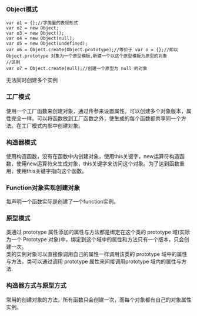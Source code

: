 ### Object模式
```
var o1 = {};//字面量的表现形式
var o2 = new Object;
var o3 = new Object();
var o4 = new Object(null);
var o5 = new Object(undefined);
var o6 = Object.create(Object.prototype);//等价于 var o = {};//即以 Object.prototype 对象为一个原型模板,新建一个以这个原型模板为原型的对象
//区别
var o7 = Object.create(null);//创建一个原型为 null 的对象
```
无法同时创建多个实例

### 工厂模式
使用一个工厂函数来创建对象，通过传参来设置属性。可以创建多个对象版本，属性完全一样。可以将函数放到工厂函数之外，使生成的每个函数都共享同一个方法。在工厂模式内部中创建对象。    

### 构造器模式
使用构造函数，没有在函数中内创建对象，使用this关键字，new运算符构造函数，使用new运算符来生成对象，this关键字来访问这个对象。为了达到函数重用，使用this关键字指向这个函数。  

### Function对象实现创建对象
每声明一个函数实际是创建了一个function实例。  

### 原型模式
类通过 prototype 属性添加的属性与方法都是绑定在这个类的 prototype 域(实际为一个 Prototype 对象)中，绑定到这个域中的属性和方法只有一个版本，只会创建一次。  
类的实例对象可以直接像调用自己的属性一样调用该类的 prototype 域中的属性与方法，类可以通过调用 prototype 属性来间接调用prototype 域内的属性与方法.   

### 构造器方式与原型方式
常用的创建对象的方法，所有函数只会创建一次，而每个对象都有自己的对象属性实例。  

